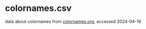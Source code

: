 # colornames.csv
data about colornames from [colornames.org](https://colornames.org/download/), accessed 2024-04-19